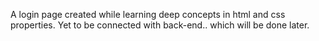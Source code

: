 A login page created while learning deep concepts in html and css properties.
Yet to be connected with back-end.. which will be done later.
